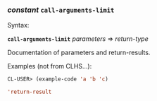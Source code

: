 ### <em>constant</em> <strong>`call-arguments-limit`</strong>

Syntax:

<strong>`call-arguments-limit`</strong> <em>parameters</em> => <em>return-type</em>

Documentation of parameters and return-results.

Examples (not from CLHS...):

```lisp
CL-USER> (example-code 'a 'b 'c)

'return-result
```

